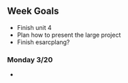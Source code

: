 ## Week Goals
 - Finish unit 4
 - Plan how to present the large project
 - Finish esarcplang?

### Monday 3/20
 - 